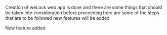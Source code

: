 Creation of weLock web app is done and there are some things that should be taken into consideration before proceeding
here are some of the steps that are to be followed
new features will be added

New feature added 
